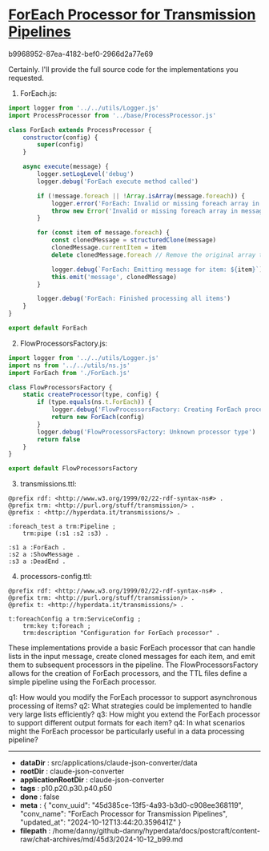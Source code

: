 # [ForEach Processor for Transmission Pipelines](https://claude.ai/chat/45d385ce-13f5-4a93-b3d0-c908ee368119)

b9968952-87ea-4182-bef0-2966d2a77e69

 Certainly. I'll provide the full source code for the implementations you requested.

1. ForEach.js:

```javascript
import logger from '../../utils/Logger.js'
import ProcessProcessor from '../base/ProcessProcessor.js'

class ForEach extends ProcessProcessor {
    constructor(config) {
        super(config)
    }

    async execute(message) {
        logger.setLogLevel('debug')
        logger.debug('ForEach execute method called')

        if (!message.foreach || !Array.isArray(message.foreach)) {
            logger.error('ForEach: Invalid or missing foreach array in message')
            throw new Error('Invalid or missing foreach array in message')
        }

        for (const item of message.foreach) {
            const clonedMessage = structuredClone(message)
            clonedMessage.currentItem = item
            delete clonedMessage.foreach // Remove the original array to prevent infinite loops

            logger.debug(`ForEach: Emitting message for item: ${item}`)
            this.emit('message', clonedMessage)
        }

        logger.debug('ForEach: Finished processing all items')
    }
}

export default ForEach
```

2. FlowProcessorsFactory.js:

```javascript
import logger from '../../utils/Logger.js'
import ns from '../../utils/ns.js'
import ForEach from './ForEach.js'

class FlowProcessorsFactory {
    static createProcessor(type, config) {
        if (type.equals(ns.t.ForEach)) {
            logger.debug('FlowProcessorsFactory: Creating ForEach processor')
            return new ForEach(config)
        }
        logger.debug('FlowProcessorsFactory: Unknown processor type')
        return false
    }
}

export default FlowProcessorsFactory
```

3. transmissions.ttl:

```turtle
@prefix rdf: <http://www.w3.org/1999/02/22-rdf-syntax-ns#> .
@prefix trm: <http://purl.org/stuff/transmission/> .
@prefix : <http://hyperdata.it/transmissions/> .

:foreach_test a trm:Pipeline ;
    trm:pipe (:s1 :s2 :s3) .

:s1 a :ForEach .
:s2 a :ShowMessage .
:s3 a :DeadEnd .
```

4. processors-config.ttl:

```turtle
@prefix rdf: <http://www.w3.org/1999/02/22-rdf-syntax-ns#> .
@prefix trm: <http://purl.org/stuff/transmission/> .
@prefix t: <http://hyperdata.it/transmissions/> .

t:foreachConfig a trm:ServiceConfig ;
    trm:key t:foreach ;
    trm:description "Configuration for ForEach processor" .
```

These implementations provide a basic ForEach processor that can handle lists in the input message, create cloned messages for each item, and emit them to subsequent processors in the pipeline. The FlowProcessorsFactory allows for the creation of ForEach processors, and the TTL files define a simple pipeline using the ForEach processor.

q1: How would you modify the ForEach processor to support asynchronous processing of items?
q2: What strategies could be implemented to handle very large lists efficiently?
q3: How might you extend the ForEach processor to support different output formats for each item?
q4: In what scenarios might the ForEach processor be particularly useful in a data processing pipeline?

---

* **dataDir** : src/applications/claude-json-converter/data
* **rootDir** : claude-json-converter
* **applicationRootDir** : claude-json-converter
* **tags** : p10.p20.p30.p40.p50
* **done** : false
* **meta** : {
  "conv_uuid": "45d385ce-13f5-4a93-b3d0-c908ee368119",
  "conv_name": "ForEach Processor for Transmission Pipelines",
  "updated_at": "2024-10-12T13:44:20.359641Z"
}
* **filepath** : /home/danny/github-danny/hyperdata/docs/postcraft/content-raw/chat-archives/md/45d3/2024-10-12_b99.md